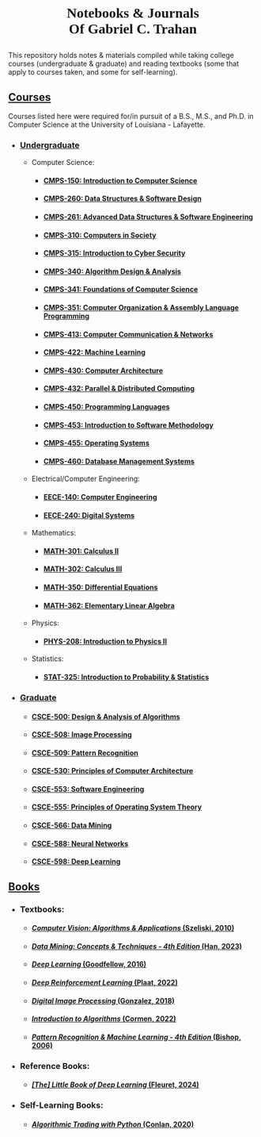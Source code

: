 # <p style="text-align:center; font-family: Times New Roman">Notebooks & Journals <br>Of Gabriel C. Trahan</p>

This repository holds notes & materials compiled while taking college courses (undergraduate & graduate) and reading textbooks (some that apply to courses taken, and some for self-learning).

## [Courses](./courses/README.md)

Courses listed here were required for/in pursuit of a B.S., M.S., and Ph.D. in Computer Science at the University of Louisiana - Lafayette.

* ### [Undergraduate](./courses/undergraduate/README.md)

    * Computer Science:

        * #### [CMPS-150: Introduction to Computer Science](./courses/undergraduate/CMPS-150_Introduction-to-Computer-Science/README.md)
        * #### [CMPS-260: Data Structures & Software Design](./courses/undergraduate/CMPS-260_Data-Structures-and-Software-Design/README.md)
        * #### [CMPS-261: Advanced Data Structures & Software Engineering](./courses/undergraduate/CMPS-261_Advanced-Data-Structures-and-Software-Engineering/README.md)
        * #### [CMPS-310: Computers in Society](./courses/undergraduate/CMPS-310_Computers-in-Society/README.md)
        * #### [CMPS-315: Introduction to Cyber Security](./courses/undergraduate/CMPS-315_Introduction-to-Cyber-Security/README.md)
        * #### [CMPS-340: Algorithm Design & Analysis](./courses/undergraduate/CMPS-340_Algorithm-Design-and-Analysis/README.md)
        * #### [CMPS-341: Foundations of Computer Science](./courses/undergraduate/CMPS-341_Foundations-of-Computer-Science/README.md)
        * #### [CMPS-351: Computer Organization & Assembly Language Programming](./courses/undergraduate/CMPS-351_Computer-Organization-and-Assembly-Language-Programming/README.md)
        * #### [CMPS-413: Computer Communication & Networks](./courses/undergraduate/CMPS-413_Computer-Communications-and-Networks/README.md)
        * #### [CMPS-422: Machine Learning](./courses/undergraduate/CMPS-422_Machine-Learning/README.md)
        * #### [CMPS-430: Computer Architecture](./courses/undergraduate/CMPS-430_Computer-Architecture/README.md)
        * #### [CMPS-432: Parallel & Distributed Computing](./courses/undergraduate/CMPS-432_Parallel-and-Distributed-Computing/README.md)
        * #### [CMPS-450: Programming Languages](./courses/undergraduate/CMPS-450_Programming-Languages/README.md)
        * #### [CMPS-453: Introduction to Software Methodology](./courses/undergraduate/CMPS-453_Introduction-to-Software-Methodology/README.md)
        * #### [CMPS-455: Operating Systems](./courses/undergraduate/CMPS-455_Operating-Systems/README.md)
        * #### [CMPS-460: Database Management Systems](./courses/undergraduate/CMPS-460_Database-Management-Systems/README.md)
    
    * Electrical/Computer Engineering:

        * #### [EECE-140: Computer Engineering](./courses/undergraduate/EECE-140_Computer-Engineering/README.md)
        * #### [EECE-240: Digital Systems](./courses/undergraduate/EECE-240_Digital-Systems/README.md)

    * Mathematics:

        * #### [MATH-301: Calculus II](./courses/undergraduate/MATH-301_Calculus-II/README.md)
        * #### [MATH-302: Calculus III](./courses/undergraduate/MATH-302_Claculus-III/README.md)
        * #### [MATH-350: Differential Equations](./courses/undergraduate/MATH-350_Differential-Equations/README.md)
        * #### [MATH-362: Elementary Linear Algebra](./courses/undergraduate/MATH-362_Elementary-Linear-Algebra/README.md)

    * Physics:

        * #### [PHYS-208: Introduction to Physics II](./courses/undergraduate/PHYS-208_Introduction-to-Physics-II/README.md)

    * Statistics:

        * #### [STAT-325: Introduction to Probability & Statistics](./courses/undergraduate/STAT-325_Introduction-to-Probability-and-Statistics/README.md)

* ### [Graduate](./courses/graduate/README.md)

    * #### [CSCE-500: Design & Analysis of Algorithms](./courses/graduate/CSCE-500_Design-and-Analysis-of-Algorithms/README.md)
    * #### [CSCE-508: Image Processing](./courses/graduate/CSCE-508_Image-Processing/README.md)
    * #### [CSCE-509: Pattern Recognition](./courses/graduate/CSCE-509_Pattern-Recognition/README.md)
    * #### [CSCE-530: Principles of Computer Architecture](./courses/graduate/CSCE-530_Principles-of-Computer-Architecture/README.md)
    * #### [CSCE-553: Software Engineering](./courses/graduate/CSCE-553_Software-Engineering/README.md)
    * #### [CSCE-555: Principles of Operating System Theory](./courses/graduate/CSCE-555_Principles-of-Operating-System-Theory/README.md)
    * #### [CSCE-566: Data Mining](./courses/graduate/CSCE-566_Data-Mining/README.md)
    * #### [CSCE-588: Neural Networks](./courses/graduate/CSCE-588_Neural-Networks/README.md)
    * #### [CSCE-598: Deep Learning](./courses/graduate/CSCE-598_Deep-Learning/README.md)

## [Books](./books/README.md)

* ### Textbooks:

    * #### [*Computer Vision: Algorithms & Applications* (Szeliski, 2010)](./books/Computer-Vision_Algorithms-and-Applications/README.md)
    * #### [*Data Mining: Concepts & Techniques - 4th Edition* (Han, 2023)](./books/Data-Mining_Concepts-and-Techniques/README.md)
    * #### [*Deep Learning* (Goodfellow, 2016)](./books/Deep-Learning/README.md)
    * #### [*Deep Reinforcement Learning* (Plaat, 2022)](./books/Deep-Reinforcement-Learning/README.md)
    * #### [*Digital Image Processing* (Gonzalez, 2018)](./books/Digital-Image-Processing/README.md)
    * #### [*Introduction to Algorithms* (Cormen, 2022)](./books/Introduction-to-Algorithms/README.md)
    * #### [*Pattern Recognition & Machine Learning - 4th Edition* (Bishop, 2006)](./books/Pattern-Recognition-and-Machine-Learning/README.md)

* ### Reference Books:

    * #### [*[The] Little Book of Deep Learning* (Fleuret, 2024)](./books/The-Little-Book-of-Deep-Learning/README.md)

* ### Self-Learning Books:

    * #### [*Algorithmic Trading with Python* (Conlan, 2020)](./books/Algorithmic-Trading-with-Python/README.md)